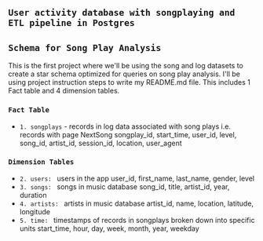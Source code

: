 
## `User activity database with songplaying and  ETL pipeline in Postgres`
## `Schema for Song Play Analysis`

This is the first project where we'll be using the song and log datasets to create a star schema optimized for queries on song play analysis. I'll be using project instruction steps to write my README.md file. This includes 1 Fact table and 4 dimension tables.

### `Fact Table` ###
- `1. songplays` - records in log data associated with song plays i.e. records with page NextSong
songplay_id, start_time, user_id, level, song_id, artist_id, session_id, location, user_agent

### `Dimension Tables` ###
- `2. users: `  users in the app
               user_id, first_name, last_name, gender, level
- `3. songs: `  songs in music database
                song_id, title, artist_id, year, duration
- `4. artists: `  artists in music database
                 artist_id, name, location, latitude, longitude
- `5. time: `  timestamps of records in songplays broken down into specific units
                start_time, hour, day, week, month, year, weekday
